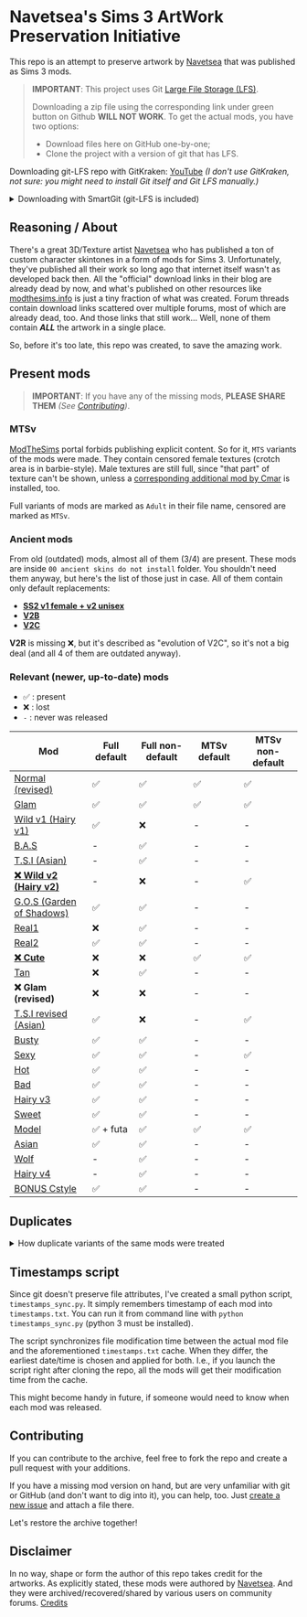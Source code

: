 # **Navetsea**'s Sims 3 ArtWork Preservation Initiative

This repo is an attempt to preserve artwork by [Navetsea](https://navetsea.blogspot.com/) that was published as Sims 3 mods.

> __IMPORTANT__: This project uses Git [Large File Storage (LFS)](https://git-lfs.github.com/).
> 
> Downloading a zip file using the corresponding link under green button on Github **WILL NOT WORK**. To get the actual mods, you have two options:
> 
> * Download files here on GitHub one-by-one;
> * Clone the project with a version of git that has LFS.

Downloading git-LFS repo with GitKraken: [YouTube](https://www.youtube.com/watch?v=S03EEusFxoI) _(I don't use GitKraken, not sure: you might need to install Git itself and Git LFS manually.)_

<details>
<summary>Downloading with SmartGit (git-LFS is included)</summary>

0. [Download SmartGit](https://www.syntevo.com/smartgit/download/) and install it / unpack portable version.
1. _**Repository > Clone**_. Specify the URL of this repo, available here (on GitHub) at the green `Code` button above. If you're not sure which one to use, select HTTPS.
2. Select `initial_pre-LFS` branch and specify local folder to save to. Finish the cloning process.
3. _**Local > LFS > Install...**_ > wait till LFS installation is complete _(it should say that in **Output** window; **Status bar** should say "Ready", "Done" or smth. similar)_.
4. Switch to the `main` branch _(double-click it under "origin", in **Branches** window)_.
5. Wait till it downloads the latest version of files. Done! ✅
</details>

## Reasoning / About
There's a great 3D/Texture artist [Navetsea](https://navetsea.blogspot.com/) who has published a ton of custom character skintones in a form of mods for Sims 3. Unfortunately, they've published all their work so long ago that internet itself wasn't as developed back then. All the "official" download links in their blog are already dead by now, and what's published on other resources like [modthesims.info](https://modthesims.info/d/479460/face-in-revised-default-amp-non-default-natural-realistic-style-skin.html) is just a tiny fraction of what was created. Forum threads contain download links scattered over multiple forums, most of which are already dead, too. And those links that still work... Well, none of them contain _**ALL**_ the artwork in a single place.

So, before it's too late, this repo was created, to save the amazing work.

## Present mods
> __IMPORTANT__: If you have any of the missing mods, **PLEASE SHARE THEM** *(See [Contributing](#contributing))*.

### MTSv
[ModTheSims](https://modthesims.info/d/479460) portal forbids publishing explicit content. So for it, `MTS` variants of the mods were made. They contain censored female textures (crotch area is in barbie-style). Male textures are still full, since "that part" of texture can't be shown, unless a [corresponding additional mod by Cmar](http://sexysims.info/download.php?t=173718) is installed, too.

Full variants of mods are marked as `Adult` in their file name, censored are marked as `MTSv`.

### Ancient mods
From old (outdated) mods, almost all of them (3/4) are present. These mods are inside `00 ancient skins do not install` folder. You shouldn't need them anyway, but here's the list of those just in case. All of them contain only default replacements:

- [**SS2 v1 female + v2 unisex**](/00%20ancient%20skins%20do%20not%20install/SS2%20v1%20female%20%2B%20v2%20unisex)
- [**V2B**](/00%20ancient%20skins%20do%20not%20install/V2B)
- [**V2C**](/00%20ancient%20skins%20do%20not%20install/V2C)

**V2R** is missing ❌, but it's described as "evolution of V2C", so it's not a big deal (and all 4 of them are outdated anyway).

### Relevant (newer, up-to-date) mods

- ✅ : present
- ❌ : lost
- `-` : never was released

| Mod                       | Full default | Full non-default | MTSv default | MTSv non-default |
| ------------------------- | ------------ | ---------------- | ------------ | ---------------- |
| [Normal (revised)](/01%20Normal%20revised)          | ✅            | ✅                | ✅            | ✅                |
| [Glam](/02%20Glam)                      | ✅            | ✅                | ✅            | ✅                |
| [Wild v1 (Hairy v1)](/03%20Wild%20v1%20(Hairy%20v1))        | ✅            | ❌                | -            | -                |
| [B.A.S](/04%20B.A.S)                     | -            | ✅                | -            | -                |
| [T.S.I (Asian)](/05%20T.S.I%20(Asian))             | -            | ✅                | -            | -                |
| [**❌ Wild v2 (Hairy v2)**](/06%20Wild%20v2%20(Hairy%20v2))  | -            | ❌                | -            | ✅                |
| [G.O.S (Garden of Shadows)](/07%20G.O.S%20(Garden%20of%20Shadows)) | ✅            | ✅                | -            | -                |
| [Real1](/09%20Real1)                     | ❌            | ✅                | -            | -                |
| [Real2](/10%20Real2)                     | ✅            | ✅                | -            | -                |
| [**❌ Cute**](/11%20Cute)                | ❌            | ❌                | ✅            | ✅                |
| [Tan](/12%20Tan)                       | ❌            | ✅                | -            | -                |
| **❌ Glam (revised)**      | ❌            | ❌                | -            | -                |
| [T.S.I revised (Asian)](/14%20T.S.I%20revised%20(Asian))     | ✅            | ❌                | -            | ✅                |
| [Busty](/15%20Busty)                     | ✅            | ✅                | -            | -                |
| [Sexy](/16%20Sexy)                      | ✅            | ✅                | -            | ✅                |
| [Hot](/17%20Hot)                       | ✅            | ✅                | -            | -                |
| [Bad](/18.1%20Bad)                       | ✅            | ✅                | -            | -                |
| [Hairy v3](/18.2%20Hairy%20v3)                  | ✅            | ✅                | -            | -                |
| [Sweet](/19%20Sweet)                     | ✅            | ✅                | -            | -                |
| [Model](/20%20Model)                     | ✅ + futa     | ✅                | ✅            | ✅                |
| [Asian](/21%20Asian)                     | ✅            | ✅                | -            | -                |
| [Wolf](/22%20Wolf)                      | -            | ✅                | -            | -                |
| [Hairy v4](/23%20Hairy%20v4)                  | -            | ✅                | -            | -                |
| [BONUS Cstyle](/BONUS%20Cstyle)              | ✅            | ✅                | -            | -                |

## Duplicates
<details>
<summary>How duplicate variants of the same mods were treated</summary>

If you try to search for Navetsea's mods yourself, you'll soon discover that there are multiple different binary `.package` files for each mod in the internet. It's unclear what's the difference between them and which one you should choose.

Therefore, I have downloaded all the possible variations of Navetsea's mods that I was able to find and I manually compared them. First, with bit-to-bit comparison. Then, using s3pe v14-0222-1852 I've actually extracted their contents (the textures themselves) and compared those.
When a bunch of duplicates were found, I've chosen the file with the smallest size. As far as I managed to learn it myself, `.package` file is basically just an archive. So if two files have exactly the same contents, they are effectively the same mod. The smaller one is just compressed better.

Feel free to correct me if I got it wrong (other, bigger versions of each file are kept in git history anyway).

Everything from all the following links is already in this repo - in one way or another:

- All the mods available for download on modthesims.info
- The main archive by [wapitawg](https://www.loverslab.com/profile/577239-wapitawg/):
	
	- https://www.loverslab.com/topic/177185-navetsea-face-in-skins-collection-25-skins-in-default-and-non-default-versions/
	
	- https://mega.nz/folder/UgBCwbpQ#le0T3O2UCryBMo8qziB3Dg
- https://www.loverslab.com/topic/77817-navetsea-skins/#comment-1897886 / http://www.mediafire.com/download/cd33i3frcw22uf3/navetsea_skins.rar
- https://www.loverslab.com/topic/77817-navetsea-skins/#comment-1897886 / https://www.mediafire.com/folder/ta2jxwevxenqs/navetsea_skins
- https://www.loverslab.com/topic/77817-navetsea-skins/#comment-1899629 / http://simfileshare.net/download/144124/
- https://www.loverslab.com/topic/77817-navetsea-skins/#comment-2152693
- https://www.loverslab.com/topic/77817-navetsea-skins/#comment-2158835
- https://www.loverslab.com/topic/77817-navetsea-skins/page/2/#comment-3253139

- https://modthesims.info/showthread.php?p=4616774#post4616774 / https://www.mediafire.com/file/4m5p4gspeyhg6k7/navetsea_F-IN_TS3_Adult_real2_default.7z/file
- https://modthesims.info/showthread.php?p=5095588#post5095588 / https://www.mediafire.com/file/7jwx7l5jye4sdmd/navetseaF-INTS3MTSvcutenondefault.7z/file
- https://modthesims.info/showthread.php?p=5175045#post5175045 / http://depositfiles.com/files/vtcqxi5nx
- https://modthesims.info/showthread.php?p=5441275#post5441275 / https://mega.nz/#!3J8wGKZS!qMpsqvqjprPyGhfUlbJyqGG96I7fJzZygeDyFBWrwwI

</details>

## Timestamps script
Since git doesn't preserve file attributes, I've created a small python script, `timestamps_sync.py`.
It simply remembers timestamp of each mod into `timestamps.txt`. You can run it from command line with `python timestamps_sync.py` (python 3 must be installed).

The script synchronizes file modification time between the actual mod file and the aforementioned `timestamps.txt` cache. When they differ, the earliest date/time is chosen and applied for both. I.e., if you launch the script right after cloning the repo, all the mods will get their modification time from the cache.

This might become handy in future, if someone would need to know when each mod was released.

## Contributing
If you can contribute to the archive, feel free to fork the repo and create a pull request with your additions.

If you have a missing mod version on hand, but are very unfamiliar with git or GitHub (and don't want to dig into it), you can help, too. Just [create a new issue](../../issues) and attach a file there.

Let's restore the archive together!

## Disclaimer
In no way, shape or form the author of this repo takes credit for the artworks. As explicitly stated, these mods were authored by [Navetsea](https://navetsea.blogspot.com/). And they were archived/recovered/shared by various users on community forums. [Credits](/CREDITS.md)
